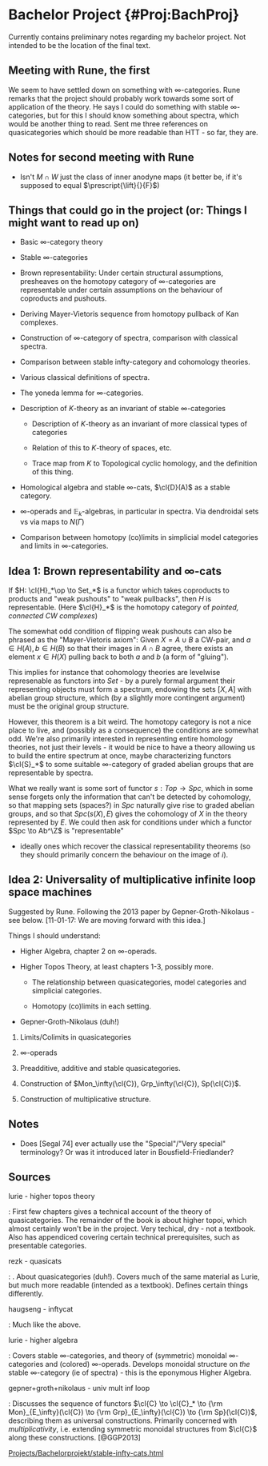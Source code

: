 Bachelor Project {#Proj:BachProj}
================

Currently contains preliminary notes regarding my bachelor project. Not
intended to be the location of the final text.

Meeting with Rune, the first
----------------------------

We seem to have settled down on something with $\infty$-categories. Rune
remarks that the project should probably work towards some sort of
application of the theory. He says I could do something with stable
$\infty$-categories, but for this I should know something about spectra,
which would be another thing to read. Sent me three references on
quasicategories which should be more readable than HTT - so far, they
are.

Notes for second meeting with Rune
----------------------------------

-   Isn't $M \cap W$ just the class of inner anodyne maps (it better be,
    if it's supposed to equal $\prescript{\lift}{}{F}$)

Things that could go in the project (or: Things I might want to read up on)
---------------------------------------------------------------------------

-   Basic $\infty$-category theory

-   Stable $\infty$-categories

-   Brown representability: Under certain structural assumptions,
    presheaves on the homotopy category of $\infty$-categories are
    representable under certain assumptions on the behaviour of
    coproducts and pushouts.

-   Deriving Mayer-Vietoris sequence from homotopy pullback of Kan
    complexes.

-   Construction of $\infty$-category of spectra, comparison with
    classical spectra.

-   Comparison between stable infty-category and cohomology theories.

-   Various classical definitions of spectra.

-   The yoneda lemma for $\infty$-categories.

-   Description of $K$-theory as an invariant of stable
    $\infty$-categories

    -   Description of $K$-theory as an invariant of more classical
        types of categories

    -   Relation of this to $K$-theory of spaces, etc.

    -   Trace map from $K$ to Topological cyclic homology, and the
        definition of this thing.

-   Homological algebra and stable $\infty$-cats, $\cl{D}(A)$ as a
    stable category.

-   $\infty$-operads and $\mathbb{E}_k$-algebras, in particular in
    spectra. Via dendroidal sets vs via maps to $N(\Gamma)$

-   Comparison between homotopy (co)limits in simplicial model
    categories and limits in $\infty$-categories.

Idea 1: Brown representability and $\infty$-cats
------------------------------------------------

If $H: \cl{H}_*\op \to Set_*$ is a functor which takes coproducts to
products and "weak pushouts" to "weak pullbacks", then $H$ is
representable. (Here $\cl{H}_*$ is the homotopy category of *pointed,
connected CW complexes*)

The somewhat odd condition of flipping weak pushouts can also be phrased
as the "Mayer-Vietoris axiom": Given $X = A \cup B$ a CW-pair, and
$a \in H(A), b \in H(B)$ so that their images in $A \cap B$ agree, there
exists an element $x \in H(X)$ pulling back to both $a$ and $b$ (a form
of "gluing").

This implies for instance that cohomology theories are levelwise
represenable as functors into $Set$ - by a purely formal argument their
representing objects must form a spectrum, endowing the sets $[X, A]$
with abelian group structure, which (by a slightly more contingent
argument) must be the original group structure.

However, this theorem is a bit weird. The homotopy category is not a
nice place to live, and (possibly as a consequence) the conditions are
somewhat odd. We're also primarily interested in representing entire
homology theories, not just their levels - it would be nice to have a
theory allowing us to build the entire spectrum at once, maybe
characterizing functors $\cl{S}_*$ to some suitable $\infty$-category of
graded abelian groups that are representable by spectra.

What we really want is some sort of functor $s: Top \to Spc$, which in
some sense forgets only the information that can't be detected by
cohomology, so that mapping sets (spaces?) in $Spc$ naturally give rise
to graded abelian groups, and so that $Spc(s(X), E)$ gives the
cohomology of $X$ in the theory represented by $E$. We could then ask
for conditions under which a functor $Spc \to Ab^\Z$ is "representable"
- ideally ones which recover the classical representability theorems (so
they should primarily concern the behaviour on the image of $i$).

Idea 2: Universality of multiplicative infinite loop space machines
-------------------------------------------------------------------

Suggested by Rune. Following the 2013 paper by Gepner-Groth-Nikolaus -
see below. \[11-01-17: We are moving forward with this idea.\]

Things I should understand:

-   Higher Algebra, chapter 2 on $\infty$-operads.

-   Higher Topos Theory, at least chapters 1-3, possibly more.

    -   The relationship between quasicategories, model categories and
        simplicial categories.

    -   Homotopy (co)limits in each setting.

-   Gepner-Groth-Nikolaus (duh!)

1.  Limits/Colimits in quasicategories

2.  $\infty$-operads

3.  Preadditive, additive and stable quasicategories.

4.  Construction of
    $Mon_\infty(\cl{C}), Grp_\infty(\cl{C}), Sp(\cl{C})$.

5.  Construction of multiplicative structure.

Notes
-----

-   Does \[Segal 74\] ever actually use the "Special"/"Very special"
    terminology? Or was it introduced later in Bousfield-Friedlander?

Sources
-------

lurie - higher topos theory

:   First few chapters gives a technical account of the theory of
    quasicategories. The remainder of the book is about higher topoi,
    which almost certainly won't be in the project. Very techical, dry -
    not a textbook. Also has appendiced covering certain technical
    prerequisites, such as presentable categories.

rezk - quasicats

:   . About quasicategories (duh!). Covers much of the same material as
    Lurie, but much more readable (intended as a textbook). Defines
    certain things differently.

haugseng - inftycat

:   Much like the above.

lurie - higher algebra

:   Covers stable $\infty$-categories, and theory of (symmetric)
    monoidal $\infty$-categories and (colored) $\infty$-operads.
    Develops monoidal structure on *the* stable $\infty$-category (ie of
    spectra) - this is the eponymous Higher Algebra.

gepner+groth+nikolaus - univ mult inf loop

:   Discusses the sequence of functors
    $\cl{C} \to \cl{C}_* \to {\rm Mon}_{E_\infty}(\cl{C}) \to {\rm Grp}_{E_\infty}(\cl{C}) \to {\rm Sp}(\cl{C})$,
    describing them as universal constructions. Primarily concerned with
    *multiplicativity*, i.e. extending symmetric monoidal structures
    from $\cl{C}$ along these constructions. [@GGP2013]

[Projects/Bachelorprojekt/stable-infty-cats.html](Projects/Bachelorprojekt/stable-infty-cats.html)
